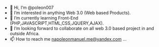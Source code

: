 - 👋 Hi, I’m @poleon007
- 👀 I’m interested in anything Web 3.0 (Web based Products).
- 🌱 I’m currently learning Front-End (PHP,JAVASCRIPT,HTML,CSS,JQUERY,AJAX).
- 💞️ I’m looking forward to collaborate on all web 3.0 based project in and outside Africa.
- 📫 How to reach me  napoleonmanuel.me@yandex.com ...

<!---
poleon007/poleon007 is a ✨ special ✨ repository because its `README.md` (this file) appears on your GitHub profile.
You can click the Preview link to take a look at your changes.
--->
